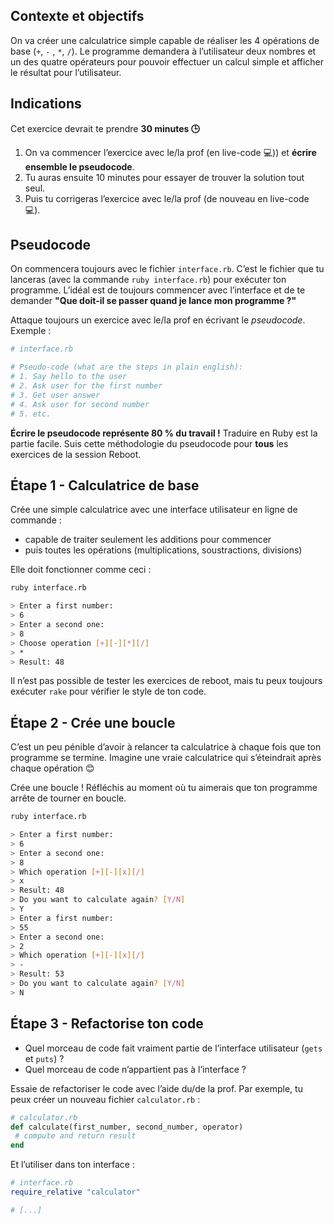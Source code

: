 ## Contexte et objectifs

On va créer une calculatrice simple capable de réaliser les 4 opérations de base (`+`, `-` , `*`, `/`). Le programme demandera à l’utilisateur deux nombres et un des quatre opérateurs pour pouvoir effectuer un calcul simple et afficher le résultat pour l’utilisateur.

## Indications

Cet exercice devrait te prendre **30 minutes 🕒**

1.  On va commencer l’exercice avec le/la prof (en live-code 💻)) et **écrire ensemble le pseudocode**.
2.  Tu auras ensuite 10 minutes pour essayer de trouver la solution tout seul.
3.  Puis tu corrigeras l’exercice avec le/la prof (de nouveau en live-code 💻).

## Pseudocode

On commencera toujours avec le fichier `interface.rb`. C’est le fichier que tu lanceras (avec la commande `ruby interface.rb`) pour exécuter ton programme. L’idéal est de toujours commencer avec l’interface et de te demander **"Que doit-il se passer quand je lance mon programme ?"**

Attaque toujours un exercice avec le/la prof en écrivant le *pseudocode*. Exemple :

```ruby
# interface.rb

# Pseudo-code (what are the steps in plain english):
# 1. Say hello to the user
# 2. Ask user for the first number
# 3. Get user answer
# 4. Ask user for second number
# 5. etc.
```

**Écrire le pseudocode représente 80 % du travail !** Traduire en Ruby est la partie facile. Suis cette méthodologie du pseudocode pour **tous** les exercices de la session Reboot.

## Étape 1 - Calculatrice de base

Crée une simple calculatrice avec une interface utilisateur en ligne de commande :

- capable de traiter seulement les additions pour commencer
- puis toutes les opérations (multiplications, soustractions, divisions)

Elle doit fonctionner comme ceci :

```bash
ruby interface.rb

> Enter a first number:
> 6
> Enter a second one:
> 8
> Choose operation [+][-][*][/]
> *
> Result: 48
```

Il n’est pas possible de tester les exercices de reboot, mais tu peux toujours exécuter `rake` pour vérifier le style de ton code.

## Étape 2 - Crée une boucle

C’est un peu pénible d’avoir à relancer ta calculatrice à chaque fois que ton programme se termine. Imagine une vraie calculatrice qui s’éteindrait après chaque opération 😊

Crée une boucle ! Réfléchis au moment où tu aimerais que ton programme arrête de tourner en boucle.

```bash
ruby interface.rb

> Enter a first number:
> 6
> Enter a second one:
> 8
> Which operation [+][-][x][/]
> x
> Result: 48
> Do you want to calculate again? [Y/N]
> Y
> Enter a first number:
> 55
> Enter a second one:
> 2
> Which operation [+][-][x][/]
> -
> Result: 53
> Do you want to calculate again? [Y/N]
> N
```

## Étape 3 - Refactorise ton code

- Quel morceau de code fait vraiment partie de l’interface utilisateur (`gets` et `puts`) ?
- Quel morceau de code n’appartient pas à l’interface ?

Essaie de refactoriser le code avec l’aide du/de la prof. Par exemple, tu peux créer un nouveau fichier `calculator.rb` :

```ruby
# calculator.rb
def calculate(first_number, second_number, operator)
 # compute and return result
end
```

Et l’utiliser dans ton interface :

```ruby
# interface.rb
require_relative "calculator"

# [...]
```

